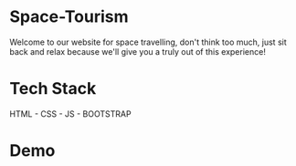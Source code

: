 # Space-Tourism

Welcome to our website for space travelling, don't think too much, just sit back and relax because we'll give you a truly out of this experience!

# Tech Stack
HTML - CSS - JS - BOOTSTRAP

# Demo
